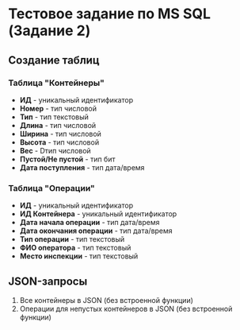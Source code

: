 # Тестовое задание по MS SQL (Задание 2)

## Создание таблиц

### Таблица "Контейнеры"
- **ИД** - уникальный идентификатор
- **Номер** - тип числовой
- **Тип** - тип текстовый
- **Длина** - тип числовой
- **Ширина** - тип числовой
- **Высота** - тип числовой
- **Вес** - Dтип числовой
- **Пустой/Не пустой** - тип бит
- **Дата поступления** - тип дата/время

### Таблица "Операции"
- **ИД** - уникальный идентификатор
- **ИД Контейнера** - уникальный идентификатор
- **Дата начала операции** - тип дата/время
- **Дата окончания операции** - тип дата/время
- **Тип операции** - тип текстовый
- **ФИО оператора** - тип текстовый
- **Место инспекции** - тип текстовый

## JSON-запросы

1. Все контейнеры в JSON (без встроенной функции)
2. Операции для непустых контейнеров в JSON (без встроенной функции)